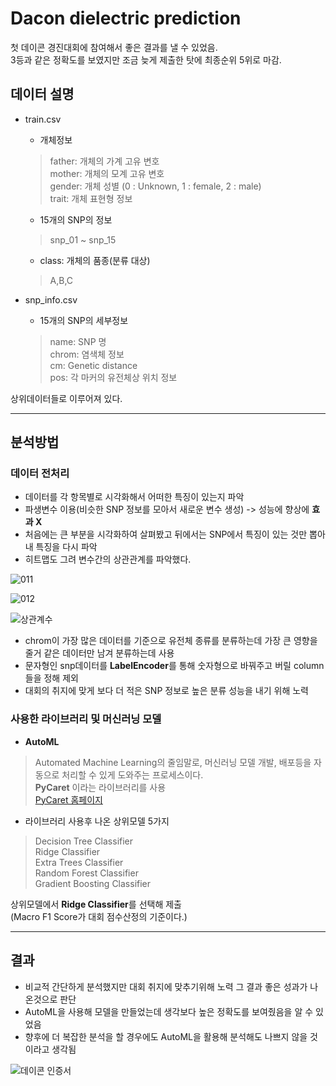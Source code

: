 # Dacon dielectric prediction

첫 데이콘 경진대회에 참여해서 좋은 결과를 낼 수 있었음.  
3등과 같은 정확도를 보였지만 조금 늦게 제출한 탓에 최종순위 5위로 마감.  

## 데이터 설명

+ train.csv
  + 개체정보
  > father: 개체의 가계 고유 변호  
  > mother: 개체의 모계 고유 변호  
  > gender: 개체 성별 (0 : Unknown, 1 : female, 2 : male)  
  > trait: 개체 표현형 정보
  + 15개의 SNP의 정보
  > snp_01 ~ snp_15
  + class: 개체의 품종(분류 대상)
  > A,B,C

+ snp_info.csv
  + 15개의 SNP의 세부정보
  > name: SNP 명  
  > chrom: 염색체 정보  
  > cm: Genetic distance  
  > pos: 각 마커의 유전체상 위치 정보  

상위데이터들로 이루어져 있다.  

-----------------------------------------------------------------------------------   

## 분석방법

### **데이터 전처리**

- 데이터를 각 항목별로 시각화해서 어떠한 특징이 있는지 파악
- 파생변수 이용(비슷한 SNP 정보를 모아서 새로운 변수 생성) -> 성능에 향상에 **효과 X**  
- 처음에는 큰 부분을 시각화하여 살펴봤고 뒤에서는 SNP에서 특징이 있는 것만 뽑아내 특징을 다시 파악  
- 히트맵도 그려 변수간의 상관관계를 파악했다.  

![011](https://github.com/Taeyoungleee/Dacon-dielectric-prediction/assets/113446739/502baed1-1fdf-406e-b126-aa1c687d74a9)

![012](https://github.com/Taeyoungleee/Dacon-dielectric-prediction/assets/113446739/c5aa6dc3-9c13-493e-b31a-5c44bdb3d552)

![상관계수](https://github.com/Taeyoungleee/Dacon-dielectric-prediction/assets/113446739/9334a9c2-174d-4c69-aba9-91a7be184983)

- chrom이 가장 많은 데이터를 기준으로 유전체 종류를 분류하는데 가장 큰 영향을 줄거 같은 데이터만 남겨 분류하는데 사용  
- 문자형인 snp데이터를 **LabelEncoder**를 통해 숫자형으로 바꿔주고 버릴 column들을 정해 제외  
- 대회의 취지에 맞게 보다 더 적은 SNP 정보로 높은 분류 성능을 내기 위해 노력  

### **사용한 라이브러리 및 머신러닝 모델**  

+ **AutoML**  
> Automated Machine Learning의 줄임말로, 머신러닝 모델 개발, 배포등을 자동으로 처리할 수 있게 도와주는 프로세스이다.  
> **PyCaret** 이라는 라이브러리를 사용  
> [PyCaret 홈페이지](https://pycaret.gitbook.io/docs/)

+ 라이브러리 사용후 나온 상위모델 5가지
> Decision Tree Classifier  
> Ridge Classifier  
> Extra Trees Classifier  
> Random Forest Classifier  
> Gradient Boosting Classifier  

상위모델에서 **Ridge Classifier**를 선택해 제출  
(Macro F1 Score가 대회 점수산정의 기준이다.)  

-----------------------------------------------------------------------------------   

## 결과

+ 비교적 간단하게 분석했지만 대회 취지에 맞추기위해 노력 그 결과 좋은 성과가 나온것으로 판단  
+ AutoML을 사용해 모델을 만들었는데 생각보다 높은 정확도를 보여줬음을 알 수 있었음  
+ 향후에 더 복잡한 분석을 할 경우에도 AutoML을 활용해 분석해도 나쁘지 않을 것이라고 생각됨    

![데이콘 인증서](https://github.com/Taeyoungleee/Dacon-dielectric-prediction/assets/113446739/2a98339a-685b-4065-9123-7234a3f7fbbe)

